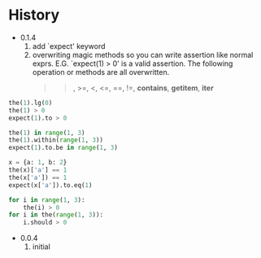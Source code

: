 # History
- 0.1.4
    1. add `expect' keyword
    2. overwriting magic methods so you can write assertion like normal exprs. E.G. `expect(1) > 0' is a valid assertion. The
    following operation or methods are all overwritten.
        > >, >=, <, <=, ==, !=, __contains__, __getitem__, __iter__
```python
the(1).lg(0)
the(1) > 0
expect(1).to > 0

the(1) in range(1, 3)
the(1).within(range(1, 3))
expect(1).to.be in range(1, 3)

x = {a: 1, b: 2}
the(x)['a'] == 1
the(x['a']) == 1
expect(x['a']).to.eq(1)

for i in range(1, 3):
    the(i) > 0
for i in the(range(1, 3)):
    i.should > 0
```

- 0.0.4
    1. initial
